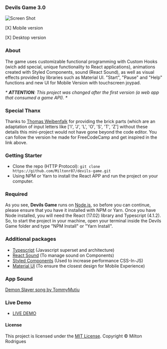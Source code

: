 ### Devils Game 3.0

![Screen Shot](https://github.com/Miltonr87/Lamborghini-Collection/blob/main/devils.png)

[X] Mobile version

[X] Desktop version

### About

The game uses customizable functional programming with Custom Hooks (wich add special, unique functionality to React applications), animations created with Styled Components, sound (React Sound), as well as visual effects provided by libraries such as Material UI. "Start", "Pause" and "Help" functions and new UI for Mobile Version with touchscreen joypad.

_* **ATTENTION**: This project was changed after the first version (a web app that consumed a game API). *_

### Special Thanx

Thanks to [Thomas Weibenfalk](https://github.com/weibenfalk/react-tetris-with-typescript) for providing the brick parts (which are an adaptation of input letters like ['I', 'J', 'L', 'O', 'S', 'T', 'Z'] without these details this mini-project would not have gone beyond the code editor. You can follow the version he made for FreeCodeCamp and get inspired in the link above.

### Getting Starter

- Clone the repo (HTTP Protocol): ```git clone https://github.com/Miltonr87/devils-game.git```
- Using NPM or Yarn to install the React APP and run the project on your computer. 

### Required

As you see, **Devils Game** runs on [Node.js](https://nodejs.org/), so before you can continue, please ensure that you have it installed with NPM or Yarn. Once you have Node installed, you will need the React (17.02) library and Typescript (4.1.2). So, to start the project in your machine, open your terminal inside the Devils Game folder and type "NPM Install" or "Yarn Install".

### Additional packages
- [Typescript](https://www.typescriptlang.org/) (Javascript superset and architecture)
- [React Sound](https://www.npmjs.com/package/react-sound) (To manage sound on Components)
- [Styled Components](https://github.com/styled-components/styled-components) (Used to increase performance CSS-In-JS)
- [Material UI](https://material-ui.com/pt/) (To ensure the closest design for Mobile Experience)

### App Sound

[Demon Slayer song by TommyMutiu](https://pixabay.com/pt/music/acao-return-of-the-demon-slayer-8686/)

### Live Demo 

- [LIVE DEMO](https://devils-game.vercel.app/)

#### License

This project is licensed under the [MIT License](https://magno.mit-license.org/2021). Copyright © Milton Rodrigues

